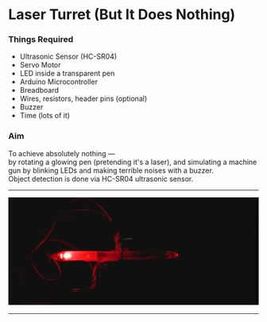 # Laser Turret (But It Does Nothing)

### Things Required
- Ultrasonic Sensor (HC-SR04)
- Servo Motor
- LED inside a transparent pen
- Arduino Microcontroller
- Breadboard
- Wires, resistors, header pins (optional)
- Buzzer
- Time (lots of it)

### Aim
To achieve absolutely nothing —  
by rotating a glowing pen (pretending it's a laser), and simulating a machine gun by blinking LEDs and making terrible noises with a buzzer.  
Object detection is done via HC-SR04 ultrasonic sensor.

---

![Laser turret](images2/laser_turret.png
)

---

